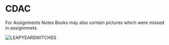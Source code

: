 # CDAC
 For Assignments 
 Notes
 Books
 may also contain pictures which were missed in assignmnets.
 
![LEAPYEARSWITCHSS](https://github.com/user-attachments/assets/17217441-26a2-45bf-9a4e-17f50729b574)
